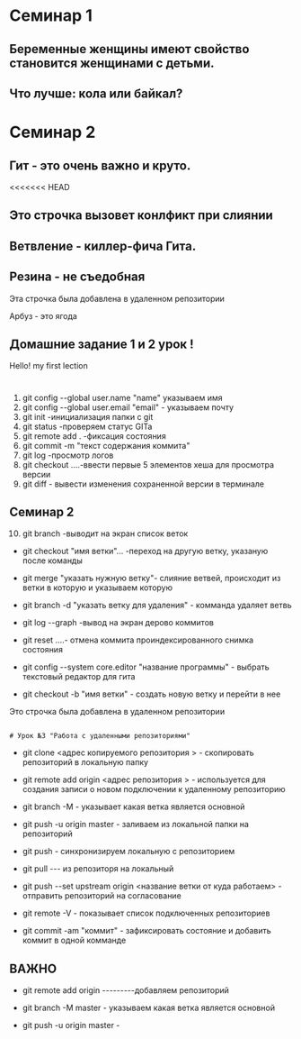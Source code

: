 # Семинар 1 

## Беременные женщины имеют свойство становится женщинами с детьми. 
## Что лучше: кола или байкал?

# Семинар 2

## Гит - это очень важно и круто.
<<<<<<< HEAD

## Это строчка вызовет конлфикт при слиянии 

## Ветвление - киллер-фича Гита. 
## Резина - не съедобная 


Эта строчка была добавлена в удаленном репозитории 

Арбуз - это ягода

## Домашние задание 1 и 2 урок !


Hello! my first lection 
# 


1. git config --global user.name "name" указываем имя
2. git config --global user.email "email" - указываем почту
3. git init -инициализация папки с git
4. git status -проверяем статус GITa
5. git remote add .  -фиксация состояния   
6. git commit -m "текст содержания коммита"
7. git log -просмотр логов
8. git checkout ....-ввести первые 5 элементов хеша для просмотра версии
9. git diff - вывести изменения сохраненной версии в терминале
## Семинар 2
10. git branch -выводит на экран список веток

* git checkout "имя ветки"... -переход на другую ветку, указаную после команды

* git merge "указать нужную ветку"- слияние ветвей, происходит из ветки в которую и указываем которую

* git branch -d "указать ветку для удаления" - комманда удаляет ветвь

* git log --graph -вывод на экран дерово коммитов

* git reset ....- отмена коммита проиндексированного снимка состояния

* git config --system core.editor "название программы" - выбрать текстовый редактор для гита

* git checkout -b "имя ветки" - создать новую ветку и перейти в нее

Это строчка была добавлена в удаленном репозитории

                                                                                        # Урок №3 "Работа с удаленными репозиториями"

* git clone <адрес копируемого репозитория > - скопировать репозиторий в локальную папку

* git remote add origin <адрес репозитория > - используется для создания записи о новом подключении к удаленному репозиторию

* git branch -M - указывает какая ветка является основной

* git push -u origin master - заливаем из локальной папки на репозиторий

* git push - синхронизируем локальную с репозиторием

* git pull --- из репозиторя на локальный

* git push --set upstream origin <название ветки от куда работаем> - отправить репозиторий на согласование

* git remote -V - показывает список подключенных репозиториев

* git commit -am "коммит" - зафиксировать состояние и добавить коммит в одной комманде

## ВАЖНО

* git remote add origin <repo> ---------добавляем репозиторий
  
* git branch -M master - указываем какая ветка является основной 
  
*  git push -u origin master - 
